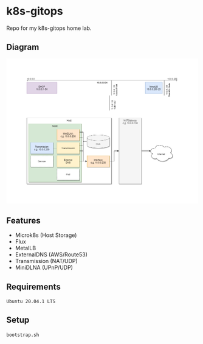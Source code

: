 # k8s-gitops

Repo for my k8s-gitops home lab.

## Diagram

![Arch](docs/arch.png)

## Features

* Microk8s (Host Storage)
* Flux
* MetalLB
* ExternalDNS (AWS/Route53)
* Transmission (NAT/UDP)
* MiniDLNA (UPnP/UDP)

## Requirements

```
Ubuntu 20.04.1 LTS
```

## Setup

```
bootstrap.sh
```
